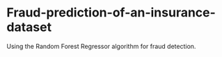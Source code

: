 # Fraud-prediction-of-an-insurance-dataset
Using the Random Forest Regressor algorithm for  fraud detection.
